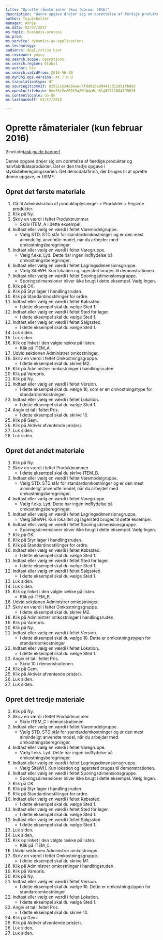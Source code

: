 ```yaml
--- 
title: "Oprette råmaterialer (kun februar 2016)"
description: "Denne opgave drejer sig om oprettelse af færdige produkter og halvfabrikataprodukter."
author: YuyuScheller
manager: AnnBe
ms.date: 02/07/2017
ms.topic: business-process
ms.prod: 
ms.service: dynamics-ax-applications
ms.technology: 
audience: Application User
ms.reviewer: yuyus
ms.search.scope: Operations
ms.search.region: Global
ms.author: bis
ms.search.validFrom: 2016-06-30
ms.dyn365.ops.version: AX 7.0.0
ms.translationtype: HT
ms.sourcegitcommit: 029511634e56aec7fdd91bad9441cd12951fbd8d
ms.openlocfilehash: 8ed33e2e80915a80eb4c6de014091f1884799098
ms.contentlocale: da-dk
ms.lasthandoff: 01/17/2018

---
```

# <a name="create-raw-materials-february-2016-only"></a>Oprette råmaterialer (kun februar 2016)

[!include[task guide banner](../../includes/task-guide-banner.md)]

Denne opgave drejer sig om oprettelse af færdige produkter og halvfabrikataprodukter. Det er den tredje opgave i styklisteberegningsserien. Det demodatafirma, der bruges til at oprette denne opgave, er USMF.


## <a name="create-the-first-material"></a>Opret det første materiale
1. Gå til Administration af produktoplysninger > Produkter > Frigivne produkter.
2. Klik på Ny.
3. Skriv en værdi i feltet Produktnummer.
    * Skriv ITEM_A i dette eksempel.  
4. Indtast eller vælg en værdi i feltet Varemodelgruppe.
    * Vælg STD. STD står for standardomkostninger og er den mest almindeligt anvendte model, når du arbejder med omkostningsberegninger.  
5. Indtast eller vælg en værdi i feltet Varegruppe.
    * Vælg f.eks. Lyd. Dette har ingen indflydelse på omkostningsberegninger.  
6. Indtast eller vælg en værdi i feltet Lagringsdimensionsgruppe.
    * Vælg SiteWH. Kun lokation og lagersted bruges til demonstrationen.  
7. Indtast eller vælg en værdi i feltet Sporingsdimensionsgruppe.
    * Sporingsdimensioner bliver ikke brugt i dette eksempel. Vælg Ingen.  
8. Klik på OK.
9. Klik på Styr lager i handlingsruden.
10. Klik på Standardindstillinger for ordre.
11. Indtast eller vælg en værdi i feltet Købssted.
    * I dette eksempel skal du vælge Sted 1.  
12. Indtast eller vælg en værdi i feltet Sted for lager.
    * I dette eksempel skal du vælge Sted 1.  
13. Indtast eller vælg en værdi i feltet Salgssted.
    * I dette eksempel skal du vælge Sted 1.  
14. Luk siden.
15. Luk siden.
16. Klik op linket i den valgte række på listen.
    * Klik på ITEM_A.  
17. Udvid sektionen Administrer omkostninger.
18. Skriv en værdi i feltet Omkostningsgruppe.
    * I dette eksempel skal du skrive M2.  
19. Klik på Administrer omkostninger i handlingsruden.
20. Klik på Varepris.
21. Klik på Ny.
22. Indtast eller vælg en værdi i feltet Version.
    * I dette eksempel skal du vælge 10, som er en omkostningstype for standardomkostninger.  
23. Indtast eller vælg en værdi i feltet Lokation.
    * I dette eksempel skal du vælge Sted 1.  
24. Angiv et tal i feltet Pris.
    * I dette eksempel skal du skrive 10.  
25. Klik på Gem.
26. Klik på Aktivér afventende pris(er).
27. Luk siden.
28. Luk siden.

## <a name="create-the-second-material"></a>Opret det andet materiale
1. Klik på Ny.
2. Skriv en værdi i feltet Produktnummer.
    * I dette eksempel skal du skrive ITEM_B.  
3. Indtast eller vælg en værdi i feltet Varemodelgruppe.
    * Vælg STD. STD står for standardomkostninger og er den mest almindeligt anvendte model, når du arbejder med omkostningsberegninger.  
4. Indtast eller vælg en værdi i feltet Varegruppe.
    * Vælg f.eks. Lyd. Dette har ingen indflydelse på omkostningsberegninger.  
5. Indtast eller vælg en værdi i feltet Lagringsdimensionsgruppe.
    * Vælg SiteWH. Kun lokalitet og lagersted bruges til dette eksempel.  
6. Indtast eller vælg en værdi i feltet Sporingsdimensionsgruppe.
    * Sporingsdimensioner bliver ikke brugt i dette eksempel. Vælg Ingen.  
7. Klik på OK.
8. Klik på Styr lager i handlingsruden.
9. Klik på Standardindstillinger for ordre.
10. Indtast eller vælg en værdi i feltet Købssted.
    * I dette eksempel skal du vælge Sted 1.  
11. Indtast eller vælg en værdi i feltet Sted for lager.
    * I dette eksempel skal du vælge Sted 1.  
12. Indtast eller vælg en værdi i feltet Salgssted.
    * I dette eksempel skal du vælge Sted 1.  
13. Luk siden.
14. Luk siden.
15. Klik op linket i den valgte række på listen.
    * Klik på ITEM_B.  
16. Udvid sektionen Administrer omkostninger.
17. Skriv en værdi i feltet Omkostningsgruppe.
    * I dette eksempel skal du skrive M2.  
18. Klik på Administrer omkostninger i handlingsruden.
19. Klik på Varepris.
20. Klik på Ny.
21. Indtast eller vælg en værdi i feltet Version.
    * I dette eksempel skal du vælge 10. Dette er omkostningstypen for standardomkostninger  
22. Indtast eller vælg en værdi i feltet Lokation.
    * I dette eksempel skal du vælge Sted 1.  
23. Angiv et tal i feltet Pris.
    * Skriv 10 i demonstrationen.  
24. Klik på Gem.
25. Klik på Aktivér afventende pris(er).
26. Luk siden.
27. Luk siden.

## <a name="create-the-third-material"></a>Opret det tredje materiale
1. Klik på Ny.
2. Skriv en værdi i feltet Produktnummer.
    * Skriv ITEM_C i demonstrationen  
3. Indtast eller vælg en værdi i feltet Varemodelgruppe.
    * Vælg STD. STD står for standardomkostninger og er den mest almindeligt anvendte model, når du arbejder med omkostningsberegninger.  
4. Indtast eller vælg en værdi i feltet Varegruppe.
    * Vælg f.eks. Lyd. Dette har ingen indflydelse på omkostningsberegninger.  
5. Indtast eller vælg en værdi i feltet Lagringsdimensionsgruppe.
    * Vælg SiteWH. Kun lokation og lagersted bruges til demonstrationen.  
6. Indtast eller vælg en værdi i feltet Sporingsdimensionsgruppe.
    * Sporingsdimensioner bliver ikke brugt i dette eksempel. Vælg Ingen.  
7. Klik på OK.
8. Klik på Styr lager i handlingsruden.
9. Klik på Standardindstillinger for ordre.
10. Indtast eller vælg en værdi i feltet Købssted.
    * I dette eksempel skal du vælge Sted 1.  
11. Indtast eller vælg en værdi i feltet Sted for lager.
    * I dette eksempel skal du vælge Sted 1.  
12. Indtast eller vælg en værdi i feltet Salgssted.
    * I dette eksempel skal du vælge Sted 1.  
13. Luk siden.
14. Luk siden.
15. Klik op linket i den valgte række på listen.
    * Klik på ITEM_C.  
16. Udvid sektionen Administrer omkostninger.
17. Skriv en værdi i feltet Omkostningsgruppe.
    * I dette eksempel skal du skrive M1.  
18. Klik på Administrer omkostninger i handlingsruden.
19. Klik på Varepris.
20. Klik på Ny.
21. Indtast eller vælg en værdi i feltet Version.
    * I dette eksempel skal du vælge 10. Dette er omkostningstypen for standardomkostninger  
22. Indtast eller vælg en værdi i feltet Lokation.
    * I dette eksempel skal du vælge Sted 1.  
23. Angiv et tal i feltet Pris.
    * I dette eksempel skal du skrive 10.  
24. Klik på Gem.
25. Klik på Aktivér afventende pris(er).
26. Luk siden.
27. Luk siden.


